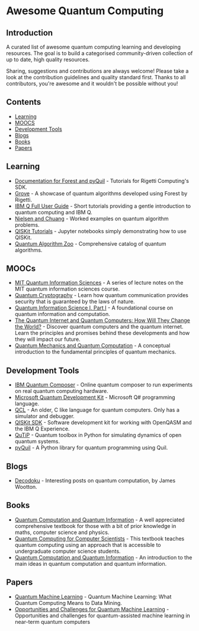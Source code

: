 # Awesome Quantum Computing

## Introduction

A curated list of awesome quantum computing learning and developing resources. The goal is to build a categorised community-driven collection of up to date, high quality resources. 

Sharing, suggestions and contributions are always welcome! Please take a look at the contribution guidelines and quality standard first. Thanks to all contributors, you're awesome and it wouldn't be possible without you!

## Contents

- [Learning](#learning)
- [MOOCS](#moocs)
- [Development Tools](#development-tools)
- [Blogs](#blogs)
- [Books](#books)
- [Papers](#papers)

## Learning

- [Documentation for Forest and pyQuil](http://pyquil.readthedocs.io/en/latest/) - Tutorials for Rigetti Computing's SDK.
- [Grove](http://grove-docs.readthedocs.io/en/latest/) - A showcase of quantum algorithms developed using Forest by Rigetti.
- [IBM Q Full User Guide](https://quantumexperience.ng.bluemix.net/qx/tutorial?sectionId=full-user-guide&page=introduction) - Short tutorials providing a gentle introduction to quantum computing and IBM Q.
- [Nielsen and Chuang](http://quantum.wobblybit.com/category/nielsenchuang/) - Worked examples on quantum algorithm problems.
- [QISKit Tutorials](https://github.com/QISKit/qiskit-tutorial) - Jupyter notebooks simply demonstrating how to use QISKit.
- [Quantum Algorithm Zoo](http://math.nist.gov/quantum/zoo/) - Comprehensive catalog of quantum algorithms. 

## MOOCs

- [MIT Quantum Information Sciences](https://ocw.mit.edu/courses/media-arts-and-sciences/mas-865j-quantum-information-science-spring-2006/lecture-notes/) - A series of lecture notes on the MIT quantum information sciences course.
- [Quantum Cryptography](https://www.edx.org/course/quantum-cryptography-caltechx-delftx-qucryptox-0) - Learn how quantum communication provides security that is guaranteed by the laws of nature.
- [Quantum Information Science I, Part I](https://www.edx.org/course/quantum-information-science-i) - A foundational course on quantum information and computation.
- [The Quantum Internet and Quantum Computers: How Will They Change the World?](https://www.edx.org/course/quantum-internet-quantum-computers-how-delftx-qtm1x) - Discover quantum computers and the quantum internet. Learn the principles and promises behind these developments and how they will impact our future.
- [Quantum Mechanics and Quantum Computation](https://www.edx.org/course/quantum-mechanics-quantum-computation-uc-berkeleyx-cs-191x) - A conceptual introduction to the fundamental  principles of quantum mechanics.

## Development Tools

- [IBM Quantum Composer](https://quantumexperience.ng.bluemix.net/qx/editor) - Online quantum composer to run experiments on real quantum computing hardware.
- [Microsoft Quantum Development Kit](https://docs.microsoft.com/en-us/quantum/?view=qsharp-preview) - Microsoft Q# programming language.
- [QCL](http://tph.tuwien.ac.at/~oemer/qcl.html) - An older, C like language for quantum computers. Only has a simulator and debugger.
- [QISKit SDK](https://github.com/QISKit/qiskit-sdk-py) - Software development kit for working with OpenQASM and the IBM Q Experience.
- [QuTiP](http://qutip.org/docs/latest/index.html) - Quantum toolbox in Python for simulating dynamics of open quantum systems.
- [pyQuil](https://github.com/rigetticomputing/pyquil) - A Python library for quantum programming using Quil.

## Blogs

- [Decodoku](https://medium.com/@decodoku) - Interesting posts on quantum computation, by James Wootton.

## Books

- [Quantum Computation and Quantum Information](https://books.google.com/books/about/Quantum_Computation_and_Quantum_Informat.html?id=-s4DEy7o-a0C&redir_esc=y) - A well appreciated comprehensive textbook for those with a bit of prior knowledge in maths, computer science and physics.
- [Quantum Computing for Computer Scientists](https://www.amazon.com/Quantum-Computing-Computer-Scientists-Yanofsky/dp/0521879965) - This textbook teaches quantum computing using an approach that is accessible to undergraduate computer science students.
- [Quantum Computation and Quantum Information](http://www-reynal.ensea.fr/docs/iq/QC10th.pdf) - An introduction to the main ideas in quantum computation and quantum information.

## Papers

- [Quantum Machine Learning](https://www.researchgate.net/publication/264825604_Quantum_Machine_Learning_What_Quantum_Computing_Means_to_Data_Mining) - Quantum Machine Learning: What Quantum Computing Means to Data Mining.
- [Opportunities and Challenges for Quantum Machine Learning](https://arxiv.org/abs/1708.09757) - Opportunities and challenges for quantum-assisted machine learning in near-term quantum computers
